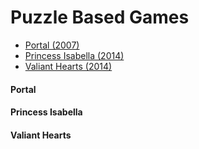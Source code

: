 # Puzzle Based Games

* [Portal (2007)](#portal)
* [Princess Isabella (2014)](#princess-isabella)
* [Valiant Hearts (2014)](#valiant-hearts)

#### Portal

#### Princess Isabella

#### Valiant Hearts
